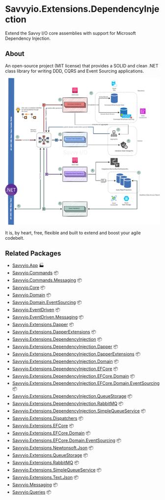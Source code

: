 # Savvyio.Extensions.DependencyInjection

Extend the Savvy I/O core assemblies with support for Microsoft Dependency Injection.

## About

An open-source project (MIT license) that provides a SOLID and clean .NET class library for writing DDD, CQRS and Event Sourcing applications.

![Savvy I/O Flow](https://raw.githubusercontent.com/codebeltnet/savvyio/main/.assets/savvyio.png)

It is, by heart, free, flexible and built to extend and boost your agile codebelt.

## Related Packages

* [Savvyio.App](https://www.nuget.org/packages/Savvyio.App/) 🏭
* [Savvyio.Commands](https://www.nuget.org/packages/Savvyio.Commands/) 📦
* [Savvyio.Commands.Messaging](https://www.nuget.org/packages/Savvyio.Commands.Messaging/) 📦
* [Savvyio.Core](https://www.nuget.org/packages/Savvyio.Core/) 📦
* [Savvyio.Domain](https://www.nuget.org/packages/Savvyio.Domain/) 📦
* [Savvyio.Domain.EventSourcing](https://www.nuget.org/packages/Savvyio.Domain.EventSourcing/) 📦
* [Savvyio.EventDriven](https://www.nuget.org/packages/Savvyio.EventDriven/) 📦
* [Savvyio.EventDriven.Messaging](https://www.nuget.org/packages/Savvyio.EventDriven.Messaging/) 📦
* [Savvyio.Extensions.Dapper](https://www.nuget.org/packages/Savvyio.Extensions.Dapper/) 📦
* [Savvyio.Extensions.DapperExtensions](https://www.nuget.org/packages/Savvyio.Extensions.DapperExtensions/) 📦
* [Savvyio.Extensions.DependencyInjection](https://www.nuget.org/packages/Savvyio.Extensions.DependencyInjection/) 📦
* [Savvyio.Extensions.DependencyInjection.Dapper](https://www.nuget.org/packages/Savvyio.Extensions.DependencyInjection.Dapper/) 📦
* [Savvyio.Extensions.DependencyInjection.DapperExtensions](https://www.nuget.org/packages/Savvyio.Extensions.DependencyInjection.DapperExtensions/) 📦
* [Savvyio.Extensions.DependencyInjection.Domain](https://www.nuget.org/packages/Savvyio.Extensions.DependencyInjection.Domain/) 📦
* [Savvyio.Extensions.DependencyInjection.EFCore](https://www.nuget.org/packages/Savvyio.Extensions.DependencyInjection.EFCore/) 📦
* [Savvyio.Extensions.DependencyInjection.EFCore.Domain](https://www.nuget.org/packages/Savvyio.Extensions.DependencyInjection.EFCore.Domain/) 📦
* [Savvyio.Extensions.DependencyInjection.EFCore.Domain.EventSourcing](https://www.nuget.org/packages/Savvyio.Extensions.DependencyInjection.EFCore.Domain.EventSourcing/) 📦
* [Savvyio.Extensions.DependencyInjection.QueueStorage](https://www.nuget.org/packages/Savvyio.Extensions.DependencyInjection.QueueStorage/) 📦
* [Savvyio.Extensions.DependencyInjection.RabbitMQ](https://www.nuget.org/packages/Savvyio.Extensions.DependencyInjection.RabbitMQ/) 📦
* [Savvyio.Extensions.DependencyInjection.SimpleQueueService](https://www.nuget.org/packages/Savvyio.Extensions.DependencyInjection.SimpleQueueService/) 📦
* [Savvyio.Extensions.Dispatchers](https://www.nuget.org/packages/Savvyio.Extensions.Dispatchers/) 📦
* [Savvyio.Extensions.EFCore](https://www.nuget.org/packages/Savvyio.Extensions.EFCore/) 📦
* [Savvyio.Extensions.EFCore.Domain](https://www.nuget.org/packages/Savvyio.Extensions.EFCore.Domain/) 📦
* [Savvyio.Extensions.EFCore.Domain.EventSourcing](https://www.nuget.org/packages/Savvyio.Extensions.EFCore.Domain.EventSourcing/) 📦
* [Savvyio.Extensions.Newtonsoft.Json](https://www.nuget.org/packages/Savvyio.Extensions.Newtonsoft.Json/) 📦
* [Savvyio.Extensions.QueueStorage](https://www.nuget.org/packages/Savvyio.Extensions.QueueStorage/) 📦
* [Savvyio.Extensions.RabbitMQ](https://www.nuget.org/packages/Savvyio.Extensions.RabbitMQ/) 📦
* [Savvyio.Extensions.SimpleQueueService](https://www.nuget.org/packages/Savvyio.Extensions.SimpleQueueService/) 📦
* [Savvyio.Extensions.Text.Json](https://www.nuget.org/packages/Savvyio.Extensions.Text.Json/) 📦
* [Savvyio.Messaging](https://www.nuget.org/packages/Savvyio.Messaging/) 📦
* [Savvyio.Queries](https://www.nuget.org/packages/Savvyio.Queries/) 📦
